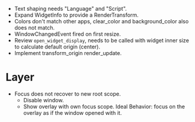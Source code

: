 * Text shaping needs "Language" and "Script".
* Expand WidgetInfo to provide a RenderTransform.
* Colors don't match other apps, clear_color and background_color also does not match.
* WindowChangedEvent fired on first resize.
* Review `open_widget_display`, needs to be called with widget inner size to calculate default origin (center).
* Implement transform_origin render_update.

# Layer

* Focus does not recover to new root scope.
    - Disable window.
    - Show overlay with own focus scope.
    Ideal Behavior: focus on the overlay as if the window opened with it.